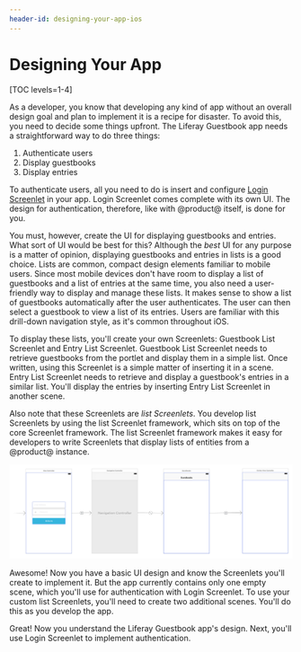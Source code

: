 ```yaml
---
header-id: designing-your-app-ios
---
```


# Designing Your App

[TOC levels=1-4]

As a developer, you know that developing any kind of app without an overall 
design goal and plan to implement it is a recipe for disaster. To avoid this, 
you need to decide some things upfront. The Liferay Guestbook app needs a 
straightforward way to do three things: 

1. Authenticate users
2. Display guestbooks
3. Display entries

To authenticate users, all you need to do is insert and configure 
[Login Screenlet](/docs/7-0/reference/-/knowledge_base/r/loginscreenlet-for-ios) 
in your app. Login Screenlet comes complete with its own UI. The design for
authentication, therefore, like with @product@ itself, is done for you. 

You must, however, create the UI for displaying guestbooks and entries. What 
sort of UI would be best for this? Although the *best* UI for any purpose is a 
matter of opinion, displaying guestbooks and entries in lists is a good choice. 
Lists are common, compact design elements familiar to mobile users. Since most 
mobile devices don't have room to display a list of guestbooks and a list of 
entries at the same time, you also need a user-friendly way to display and 
manage these lists. It makes sense to show a list of guestbooks automatically 
after the user authenticates. The user can then select a guestbook to view a 
list of its entries. Users are familiar with this drill-down navigation style, 
as it's common throughout iOS. 

To display these lists, you'll create your own Screenlets: Guestbook List 
Screenlet and Entry List Screenlet. Guestbook List Screenlet needs to retrieve 
guestbooks from the portlet and display them in a simple list. Once written, 
using this Screenlet is a simple matter of inserting it in a scene. Entry List 
Screenlet needs to retrieve and display a guestbook's entries in a similar list. 
You'll display the entries by inserting Entry List Screenlet in another scene. 

Also note that these Screenlets are *list Screenlets*. You develop list 
Screenlets by using the list Screenlet framework, which sits on top of the core 
Screenlet framework. The list Screenlet framework makes it easy for developers 
to write Screenlets that display lists of entities from a @product@ instance. 

![Figure 1: After login, the user transitions to the guestbooks scene where Guestbook List Screenlet displays a list of guestbooks. Upon selecting a guestbook, the entries scene displays a list of that guestbook's entries with Entry List Screenlet. Because the guestbooks and entries scenes are embedded in a navigation controller, the user can navigate back to the guestbooks scene via a back button in the navigation bar.](../../../images/ios-app-design.png)

Awesome! Now you have a basic UI design and know the Screenlets you'll create to 
implement it. But the app currently contains only one empty scene, which you'll 
use for authentication with Login Screenlet. To use your custom list Screenlets, 
you'll need to create two additional scenes. You'll do this as you develop the 
app. 

Great! Now you understand the Liferay Guestbook app's design. Next, you'll use 
Login Screenlet to implement authentication. 
